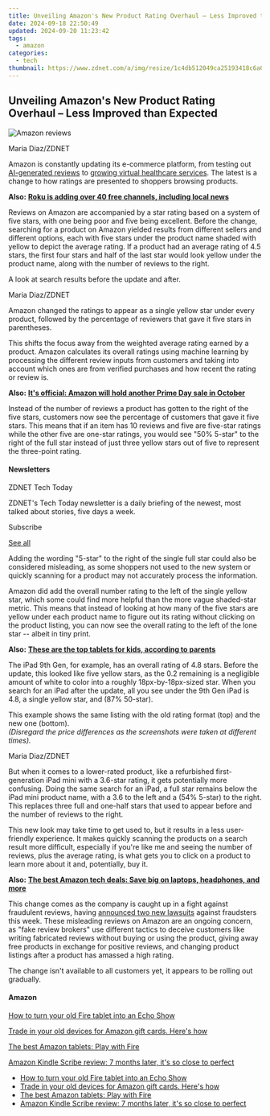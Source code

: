 ```yaml
---
title: Unveiling Amazon's New Product Rating Overhaul – Less Improved than Expected
date: 2024-09-18 22:50:49
updated: 2024-09-20 11:23:42
tags:
  - amazon
categories:
  - tech
thumbnail: https://www.zdnet.com/a/img/resize/1c4db512049ca25193418c6a068900cc529b9ea3/2023/08/17/4f5e753b-d296-4d92-bc82-70e5045bff8a/33333.jpg?width=278&height=156&fit=crop&auto=webp
---
```


## Unveiling Amazon's New Product Rating Overhaul – Less Improved than Expected

![Amazon reviews](https://www.zdnet.com/a/img/resize/e0527ecc426b85675d0d2c429840b1d94f4e5549/2023/08/17/4f5e753b-d296-4d92-bc82-70e5045bff8a/33333.jpg?auto=webp&width=1280)

Maria Diaz/ZDNET

Amazon is constantly updating its e-commerce platform, from testing out [AI-generated reviews](https://www.zdnet.com/article/amazon-now-using-generative-ai-to-summarize-customer-reviews/) to [growing virtual healthcare services](https://www.zdnet.com/article/amazon-clinic-expands-telemedicine-services-nationwide/). The latest is a change to how ratings are presented to shoppers browsing products.

**Also:** [**Roku is adding over 40 free channels, including local news**](https://www.zdnet.com/article/roku-is-adding-over-40-free-channels-including-local-news/)

Reviews on Amazon are accompanied by a star rating based on a system of five stars, with one being poor and five being excellent. Before the change, searching for a product on Amazon yielded results from different sellers and different options, each with five stars under the product name shaded with yellow to depict the average rating. If a product had an average rating of 4.5 stars, the first four stars and half of the last star would look yellow under the product name, along with the number of reviews to the right.

A look at search results before the update and after.

Maria Diaz/ZDNET

Amazon changed the ratings to appear as a single yellow star under every product, followed by the percentage of reviewers that gave it five stars in parentheses. 

This shifts the focus away from the weighted average rating earned by a product. Amazon calculates its overall ratings using machine learning by processing the different review inputs from customers and taking into account which ones are from verified purchases and how recent the rating or review is. 

**Also:** [**It's official: Amazon will hold another Prime Day sale in October**](https://www.zdnet.com/article/its-official-amazon-will-hold-a-second-prime-day-sale-in-october/)

Instead of the number of reviews a product has gotten to the right of the five stars, customers now see the percentage of customers that gave it five stars. This means that if an item has 10 reviews and five are five-star ratings while the other five are one-star ratings, you would see "50% 5-star" to the right of the full star instead of just three yellow stars out of five to represent the three-point rating. 

#### Newsletters

ZDNET Tech Today

ZDNET's Tech Today newsletter is a daily briefing of the newest, most talked about stories, five days a week.

 Subscribe

[See all](https://www.zdnet.com/newsletters/)

Adding the wording "5-star" to the right of the single full star could also be considered misleading, as some shoppers not used to the new system or quickly scanning for a product may not accurately process the information. 

Amazon did add the overall number rating to the left of the single yellow star, which some could find more helpful than the more vague shaded-star metric. This means that instead of looking at how many of the five stars are yellow under each product name to figure out its rating without clicking on the product listing, you can now see the overall rating to the left of the lone star -- albeit in tiny print.

**Also:** [**These are the top tablets for kids, according to parents**](https://www.zdnet.com/article/best-kids-tablet/) 

The iPad 9th Gen, for example, has an overall rating of 4.8 stars. Before the update, this looked like five yellow stars, as the 0.2 remaining is a negligible amount of white to color into a roughly 18px-by-18px-sized star. When you search for an iPad after the update, all you see under the 9th Gen iPad is 4.8, a single yellow star, and (87% 50-star).

This example shows the same listing with the old rating format (top) and the new one (bottom).  
_(Disregard the price differences as the screenshots were taken at different times)._

Maria Diaz/ZDNET

But when it comes to a lower-rated product, like a refurbished first-generation iPad mini with a 3.6-star rating, it gets potentially more confusing. Doing the same search for an iPad, a full star remains below the iPad mini product name, with a 3.6 to the left and a (54% 5-star) to the right. This replaces three full and one-half stars that used to appear before and the number of reviews to the right.

This new look may take time to get used to, but it results in a less user-friendly experience. It makes quickly scanning the products on a search result more difficult, especially if you're like me and seeing the number of reviews, plus the average rating, is what gets you to click on a product to learn more about it and, potentially, buy it. 

**Also:** [**The best Amazon tech deals: Save big on laptops, headphones, and more**](https://www.zdnet.com/article/best-amazon-deals/)

This change comes as the company is caught up in a fight against fraudulent reviews, having [announced two new lawsuits](https://buy.geni.us/Proxy.ashx?TSID=368250&GR%5FURL=https%3A%2F%2Fwww.aboutamazon.com%2Fnews%2Fpolicy-news-views%2Famazons-latest-actions-against-fake-review-brokers%3Ftag%3Dzd-buy-button-20%26ascsubtag%3D%5F%5FCOM%5FCLICK%5FID%5F%5F%7Cbc221282-b87c-4290-989e-c3d127d1bb8c%7Cdtp&dtb=1) against fraudsters this week. These misleading reviews on Amazon are an ongoing concern, as "fake review brokers" use different tactics to deceive customers like writing fabricated reviews without buying or using the product, giving away free products in exchange for positive reviews, and changing product listings after a product has amassed a high rating. 

The change isn't available to all customers yet, it appears to be rolling out gradually.

#### Amazon

[How to turn your old Fire tablet into an Echo Show](https://www.zdnet.com/article/how-to-turn-your-old-fire-tablet-into-an-echo-show/ "How to turn your old Fire tablet into an Echo Show")

[Trade in your old devices for Amazon gift cards. Here's how](https://www.zdnet.com/article/you-can-trade-in-old-electronics-for-amazon-gift-cards-heres-how-it-works/ "Trade in your old devices for Amazon gift cards. Here's how")

[The best Amazon tablets: Play with Fire](https://www.zdnet.com/article/best-amazon-tablet/ "The best Amazon tablets: Play with Fire")

[Amazon Kindle Scribe review: 7 months later, it's so close to perfect](https://www.zdnet.com/article/amazon-kindle-scribe-review/ "Amazon Kindle Scribe review: 7 months later, it's so close to perfect")

* [How to turn your old Fire tablet into an Echo Show](https://www.zdnet.com/article/how-to-turn-your-old-fire-tablet-into-an-echo-show/ "How to turn your old Fire tablet into an Echo Show")
* [Trade in your old devices for Amazon gift cards. Here's how](https://www.zdnet.com/article/you-can-trade-in-old-electronics-for-amazon-gift-cards-heres-how-it-works/ "Trade in your old devices for Amazon gift cards. Here's how")
* [The best Amazon tablets: Play with Fire](https://www.zdnet.com/article/best-amazon-tablet/ "The best Amazon tablets: Play with Fire")
* [Amazon Kindle Scribe review: 7 months later, it's so close to perfect](https://www.zdnet.com/article/amazon-kindle-scribe-review/ "Amazon Kindle Scribe review: 7 months later, it's so close to perfect")

<ins class="adsbygoogle"
     style="display:block"
     data-ad-format="autorelaxed"
     data-ad-client="ca-pub-7571918770474297"
     data-ad-slot="1223367746"></ins>



<ins class="adsbygoogle"
     style="display:block"
     data-ad-client="ca-pub-7571918770474297"
     data-ad-slot="8358498916"
     data-ad-format="auto"
     data-full-width-responsive="true"></ins>
